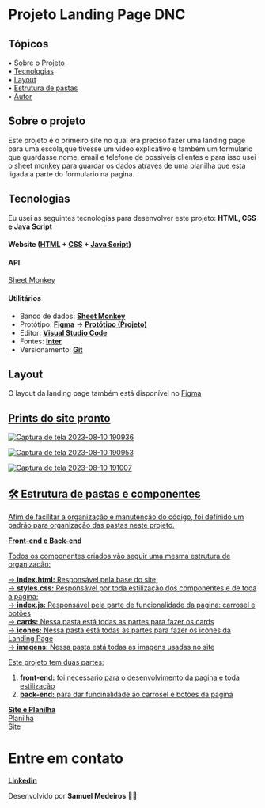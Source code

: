 # Projeto Landing Page DNC
## Tópicos

<div>
 • <a href="#-sobre-o-projeto">Sobre o Projeto</a> </br>
 • <a href="#-tecnologias">Tecnologias</a> </br>
 • <a href="#-layout">Layout</a> </br>
 • <a href="#-estrutura-de-pastas">Estrutura de pastas</a> </br>
 • <a href="#-autor">Autor</a> </br>
</div>

## Sobre o projeto

Este projeto é o primeiro site no qual era preciso fazer uma landing page para uma escola,que tivesse um video explicativo e também um formulario que guardasse nome, email e telefone de possiveis clientes e para isso usei o sheet monkey para guardar os dados atraves de uma planilha que esta ligada a parte do formulario na pagina.

## Tecnologias

Eu usei as seguintes tecnologias para desenvolver este projeto: **HTML, CSS e Java Script**
#### **Website** ([HTML](https://html.com/) + [CSS](https://pt.wikipedia.org/wiki/Cascading_Style_Sheets) + [Java Script](https://pt.wikipedia.org/wiki/JavaScript)) 

#### **API** 
[Sheet Monkey](https://api.sheetmonkey.io/form/cUihEvgYnbmnc58Q4sCGmB)

#### **Utilitários**
- Banco de dados: **[Sheet Monkey](https://api.sheetmonkey.io/form/4KJYCfgbLs5yzgAeGUaZq6)**
- Protótipo: **[Figma](https://www.figma.com/)** → **[Protótipo (Projeto)](https://www.figma.com/file/ZpH9zHhUABIpLwli1Xp3z3/%5BTECH%5D-Case-Mentorias---Landing-Page-DNC-School?node-id=1227%3A37&mode=dev)**
- Editor: **[Visual Studio Code](https://code.visualstudio.com/)** 
- Fontes: **[Inter](https://fonts.google.com/specimen/Inter?query=inter)**
- Versionamento: **[Git](https://git-scm.com)**


## Layout

O layout da landing page também está disponível no [Figma](https://www.figma.com/file/ZpH9zHhUABIpLwli1Xp3z3/%5BTECH%5D-Case-Mentorias---Landing-Page-DNC-School?node-id=1227%3A37&mode=dev)

<a href="https://www.figma.com/file/ZpH9zHhUABIpLwli1Xp3z3/%5BTECH%5D-Case-Mentorias---Landing-Page-DNC-School?node-id=1227%3A37&mode=dev">
  
## Prints do site pronto
![Captura de tela 2023-08-10 190936](https://github.com/S4MUE11/projeto-landing-page-dnc/assets/141192195/79021645-bc4c-46c5-9cc0-7b09e52dcb20)

![Captura de tela 2023-08-10 190953](https://github.com/S4MUE11/projeto-landing-page-dnc/assets/141192195/ddb0d8a2-9fa8-4d5f-a05a-de2a9436b5ee)

![Captura de tela 2023-08-10 191007](https://github.com/S4MUE11/projeto-landing-page-dnc/assets/141192195/2d5dcb63-3449-46e4-8732-9945baa28057)


## 🛠 Estrutura de pastas e componentes

Afim de facilitar a organização e manutenção do código, foi definido um padrão para organização das pastas neste projeto.

**Front-end e Back-end**

Todos os componentes criados vão seguir uma mesma estrutura de organização: <br>

→ **index.html:**  Responsável pela base do site; <br />
→ **styles.css:**  Responsável por toda estilização dos componentes e de toda a pagina; <br />
→ **index.js:**  Responsável pela parte de funcionalidade da pagina: carrosel e botões <br />
→ **cards:**  Nessa pasta está todas as partes para fazer os cards  <br />
→ **icones:**  Nessa pasta está todas as partes para fazer os icones da Landing Page  <br />
→ **imagens:**  Nessa pasta está todas as imagens usadas no site <br />

Este projeto tem duas partes:

1. **front-end:** foi necessario para o desenvolvimento da pagina e toda estilização
2. **back-end:** para dar funcinalidade ao carrosel e botões da pagina

**Site e Planilha**   
[Planilha](https://docs.google.com/spreadsheets/d/1L8YVvugc8rT4yX2Qqm49jS06U_OTAqrKqoyqDGh8vxs/edit#gid=0) <br>
[Site](https://primeiro-projeto-lp-dnc.netlify.app/)

# Entre em contato

**[Linkedin](https://www.linkedin.com/in/samuel-medeiros-548378236/)**

Desenvolvido por **Samuel Medeiros** 👋🏻
